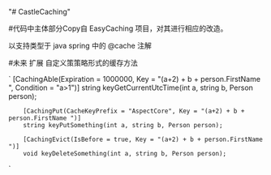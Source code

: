 "# CastleCaching" 


#代码中主体部分Copy自 EasyCaching 项目，对其进行相应的改造。

  以支持类型于 java spring 中的 @cache 注解




#未来
  扩展 自定义策策略形式的缓存方法
  
  
  `
    [CachingAble(Expiration = 1000000, Key = "(a+2) + b + person.FirstName ", Condition = "a>1")]
        string keyGetCurrentUtcTime(int a, string b, Person person);

        [CachingPut(CacheKeyPrefix = "AspectCore", Key = "(a+2) + b + person.FirstName ")]
        string keyPutSomething(int a, string b, Person person);

        [CachingEvict(IsBefore = true, Key = "(a+2) + b + person.FirstName ")]
        void keyDeleteSomething(int a, string b, Person person);
  `
